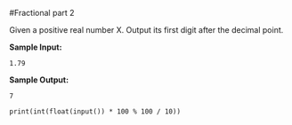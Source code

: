 #Fractional part 2

Given a positive real number X. Output its first digit after the decimal point.

**Sample Input:**

```
1.79
```

**Sample Output:**

```
7
```

```
print(int(float(input()) * 100 % 100 / 10))
```